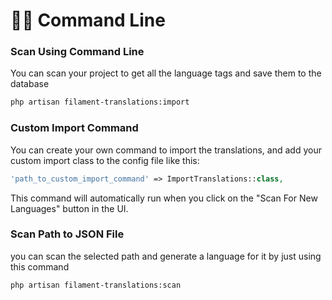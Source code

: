 # 👨‍💻 Command Line

### Scan Using Command Line

You can scan your project to get all the language tags and save them to the database

```bash
php artisan filament-translations:import
```

### Custom Import Command

You can create your own command to import the translations, and add your custom import class to the config file like this:

```php
'path_to_custom_import_command' => ImportTranslations::class,
```

This command will automatically run when you click on the "Scan For New Languages" button in the UI.

### Scan Path to JSON File

you can scan the selected path and generate a language for it by just using this command

```bash
php artisan filament-translations:scan
```
